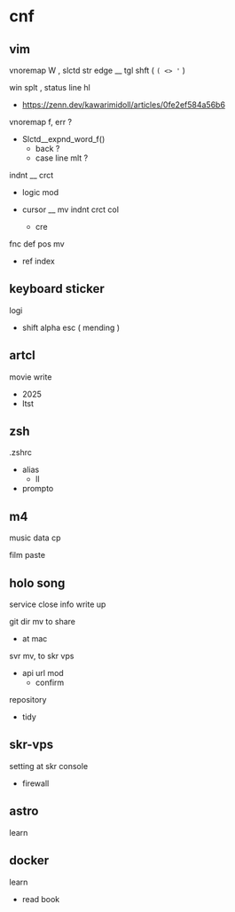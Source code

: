 
# cnf


## vim

vnoremap W , slctd str edge __ tgl shft ( `( <> '` )

win splt , status line hl
- https://zenn.dev/kawarimidoll/articles/0fe2ef584a56b6

vnoremap f, err ?
- Slctd__expnd_word_f()
  - back ?
  - case line mlt ?

indnt __ crct
- logic mod

- cursor __ mv indnt crct col
  - cre


fnc def pos mv
- ref index


## keyboard sticker

logi
- shift alpha esc ( mending )


## artcl

movie write
- 2025
- ltst


## zsh

.zshrc
- alias
  - ll
- prompto


## m4

music data cp

film paste


## holo song

service close info write up


git dir mv to share
- at mac


svr mv, to skr vps
- api url mod
  - confirm


repository
- tidy


## skr-vps

setting at skr console
- firewall


## astro

learn


## docker

learn
- read book


